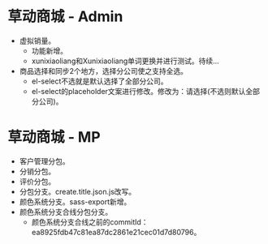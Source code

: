 # 草动商城 - Admin
* 虚拟销量。
    - 功能新增。
    - xunixiaoliang和Xunixiaoliang单词更换并进行测试。待续...
* 商品选择和同步2个地方，选择分公司使之支持全选。
    - el-select不选就是默认选择了全部分公司。
    - el-select的placeholder文案进行修改。修改为：请选择(不选则默认全部分公司)。

# 草动商城 - MP
* 客户管理分包。
* 分销分包。
* 评价分包。
* 分包分支。create.title.json.js改写。
* 颜色系统分支。sass-export新增。
* 颜色系统分支合线分包分支。
    - 颜色系统分支合线之前的commitId：ea8925fdb47c81ea87dc2861e21cec01d7d80796。
